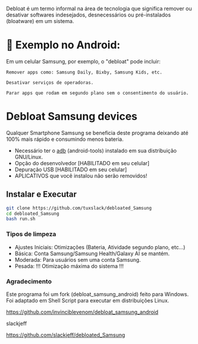 Debloat é um termo informal na área de tecnologia que significa remover ou desativar softwares indesejados, desnecessários ou 
pré-instalados (bloatware) em um sistema.

# 📱 Exemplo no Android:

Em um celular Samsung, por exemplo, o "debloat" pode incluir:

    Remover apps como: Samsung Daily, Bixby, Samsung Kids, etc.

    Desativar serviços de operadoras.

    Parar apps que rodam em segundo plano sem o consentimento do usuário.


# Debloat Samsung devices

Qualquer Smartphone Samsung se beneficia deste programa deixando até 100% mais rápido e consumindo menos bateria.

* Necessário ter o [adb](https://developer.android.com/tools/adb) (android-tools) instalado em sua distribuição GNU/Linux.
* Opção do desenvolvedor [HABILITADO em seu celular]
* Depuração USB [HABILITADO em seu celular]
* APLICATIVOS que você instalou não serão removidos!

## Instalar e Executar

```bash
git clone https://github.com/tuxslack/debloated_Samsung
cd debloated_Samsung
bash run.sh
```

### Tipos de limpeza

* Ajustes Iniciais: Otimizações (Bateria, Atividade segundo plano, etc...)
* Básica: Conta Samsung/Samsung Health/Galaxy AI se mantém.
* Moderada: Para usuários sem uma conta Samsung.
* Pesada: !!! Otimização máxima do sistema !!!

### Agradecimento

Este programa foi um fork (debloat_samsung_android) feito para Windows. Foi adaptado em Shell Script para executar em distribuições Linux.

<https://github.com/invinciblevenom/debloat_samsung_android>

slackjeff

<https://github.com/slackjeff/debloated_Samsung>
